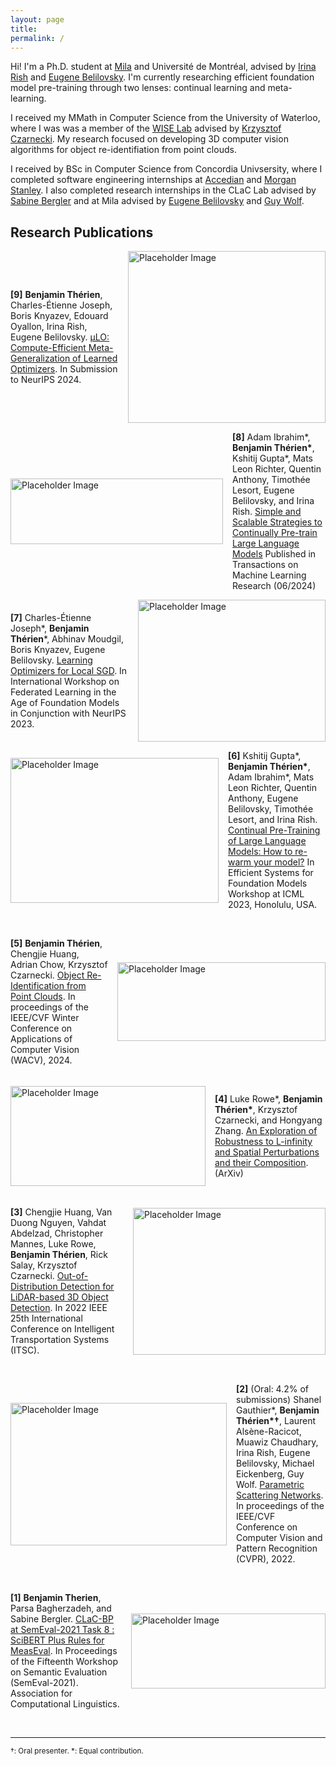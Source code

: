 ```yaml
---
layout: page
title: 
permalink: /
---
```


Hi! I'm a Ph.D. student at [Mila](https://mila.quebec/en/person/benjamintherien/) and Université de Montréal, advised by [Irina Rish](https://sites.google.com/view/irinarish/) and [Eugene Belilovsky](http://eugenium.github.io/Students/). I'm currently researching efficient foundation model pre-training through two lenses: continual learning and meta-learning.

I received my MMath in Computer Science from the University of Waterloo, where I was was a member of the [WISE Lab](https://uwaterloo.ca/waterloo-intelligent-systems-engineering-lab/) advised by [Krzysztof Czarnecki](https://uwaterloo.ca/waterloo-intelligent-systems-engineering-lab/people-profiles/krzysztof-czarnecki). My research focused on developing 3D computer vision algorithms for object re-identifiation from point clouds.

I received by BSc in Computer Science from Concordia Univsersity, where I completed software engineering internships at [Accedian](https://accedian.com/) and [Morgan Stanley](https://www.morganstanley.com/). I also completed research internships in the CLaC Lab advised by [Sabine Bergler](http://users.encs.concordia.ca/~bergler/) and at Mila advised by [Eugene Belilovsky](http://eugenium.github.io/) and [Guy Wolf](http://guywolf.org/).

## Research Publications

<div style="display: flex; align-items: center; flex-direction: row-reverse;">
<img src="{{ site.baseurl }}/images/mu_lo.png" alt="Placeholder Image" style="margin-left: 15px;" width="316" height="275">
<p><strong>[9]</strong> <strong>Benjamin Thérien</strong>, Charles-Étienne Joseph, Boris Knyazev, Edouard Oyallon, Irina Rish, Eugene Belilovsky. <a href="https://arxiv.org/abs/2406.00153">μLO: Compute-Efficient Meta-Generalization of Learned Optimizers</a>. In Submission to NeurIPS 2024.</p>
</div>
<be>

  
<div style="display: flex; align-items: center;">
<img src="{{ site.baseurl }}/images/sss.png" alt="Placeholder Image" style="margin-right: 15px;" width="340" height="105">
<p><strong>[8]</strong> Adam Ibrahim<span>*</span>, <strong>Benjamin Thérien<span>*</span></strong>, Kshitij Gupta<span>*</span>, Mats Leon Richter, Quentin Anthony, Timothée Lesort, Eugene Belilovsky, and Irina Rish. <a href="https://arxiv.org/pdf/2403.08763">Simple and Scalable Strategies to Continually Pre-train Large Language Models</a> Published in Transactions on Machine Learning Research (06/2024)</p>
</div>
<be>

<!-- Second publication with image on the right -->
<div style="display: flex; align-items: center; flex-direction: row-reverse;">
<img src="{{ site.baseurl }}/images/local_l2o.png" alt="Placeholder Image" style="margin-left: 15px;" width="300" height="227">
<p><strong>[7]</strong> Charles-Étienne Joseph<span>*</span>, <strong>Benjamin Thérien</strong><span>*</span>, Abhinav Moudgil, Boris Knyazev, Eugene Belilovsky. <a href="https://openreview.net/forum?id=HiPe4SjZMs">Learning Optimizers for Local SGD</a>. In International Workshop on Federated Learning in the Age of Foundation Models in Conjunction with NeurIPS 2023.</p>
</div>
<be>

<!-- First publication with image on the left -->
<div style="display: flex; align-items: center;">
<img src="{{ site.baseurl }}/images/cpt_im.png" alt="Placeholder Image" style="margin-right: 15px;" width="333" height="232">
<p><strong>[6]</strong> Kshitij Gupta<span>*</span>, <strong>Benjamin Thérien<span>*</span></strong>, Adam Ibrahim<span>*</span>, Mats Leon Richter, Quentin Anthony, Eugene Belilovsky, Timothée Lesort, and Irina Rish. <a href="https://arxiv.org/abs/2308.04014">Continual Pre-Training of Large Language Models: How to re-warm your model?</a> In Efficient Systems for Foundation Models Workshop at ICML 2023, Honolulu, USA.</p>
</div>
<br>

<!-- Second publication with image on the right -->
<div style="display: flex; align-items: center; flex-direction: row-reverse;">
<img src="{{ site.baseurl }}/images/rtmm.png" alt="Placeholder Image" style="margin-left: 15px;" width="333" height="126">
<p><strong>[5]</strong> <strong>Benjamin Thérien</strong>, Chengjie Huang, Adrian Chow, Krzysztof Czarnecki. <a href="https://arxiv.org/abs/2305.10210">Object Re-Identification from Point Clouds</a>. In proceedings of the IEEE/CVF Winter Conference on Applications of Computer Vision (WACV), 2024.</p>
</div>
<br>

<!-- Third publication with image on the left -->
<div style="display: flex; align-items: center;">
<img src="{{ site.baseurl }}/images/robustness_im.png" alt="Placeholder Image" style="margin-right: 15px;" width="312" height="160">
<p><strong>[4]</strong> Luke Rowe<span>*</span>, <strong>Benjamin Thérien<span>*</span></strong>, Krzysztof Czarnecki, and Hongyang Zhang. <a href="https://arxiv.org/abs/2210.02577">An Exploration of Robustness to L-infinity and Spatial Perturbations and their Composition</a>. (ArXiv)</p>
</div>
<br>

<!-- Fourth publication with image on the right -->
<div style="display: flex; align-items: center; flex-direction: row-reverse;">
<img src="{{ site.baseurl }}/images/itsc_im.png" alt="Placeholder Image" style="margin-left: 15px;" width="308" height="235">
<p><strong>[3]</strong> Chengjie Huang, Van Duong Nguyen, Vahdat Abdelzad, Christopher Mannes, Luke Rowe, <strong>Benjamin Thérien</strong>, Rick Salay, Krzysztof Czarnecki. <a href="https://arxiv.org/abs/2209.14435">Out-of-Distribution Detection for LiDAR-based 3D Object Detection</a>.  In 2022 IEEE 25th International Conference on Intelligent Transportation Systems (ITSC).</p>
</div>
<br>

<!-- Fifth publication with image on the left -->
<div style="display: flex; align-items: center;">
<img src="{{ site.baseurl }}/images/psn_im.gif" alt="Placeholder Image" style="margin-right: 15px;" width="346" height="228">
<p><strong>[2]</strong> (Oral: 4.2% of submissions) Shanel Gauthier<span>*</span>, <strong>Benjamin Thérien<span>*†</span></strong>, Laurent Alsène-Racicot, Muawiz Chaudhary, Irina Rish, Eugene Belilovsky, Michael Eickenberg, Guy Wolf. <a href="https://openaccess.thecvf.com/content/CVPR2022/html/Gauthier_Parametric_Scattering_Networks_CVPR_2022_paper.html">Parametric Scattering Networks</a>. In proceedings of the IEEE/CVF Conference on Computer Vision and Pattern Recognition (CVPR), 2022.</p>
</div>
<br>

<!-- Sixth publication with image on the right -->
<div style="display: flex; align-items: center; flex-direction: row-reverse;">
<img src="{{ site.baseurl }}/images/measeval_im.png" alt="Placeholder Image" style="margin-left: 15px;" width="311" height="120">
<p><strong>[1]</strong> <strong>Benjamin Therien</strong>, Parsa Bagherzadeh, and Sabine Bergler. <a href="https://aclanthology.org/2021.semeval-1.49/">CLaC-BP at SemEval-2021 Task 8 : SciBERT Plus Rules for MeasEval</a>. In Proceedings of the Fifteenth Workshop on Semantic Evaluation (SemEval-2021). Association for Computational Linguistics.</p>
</div>
<br>

---
<small>†: Oral presenter. *: Equal contribution.</small>

